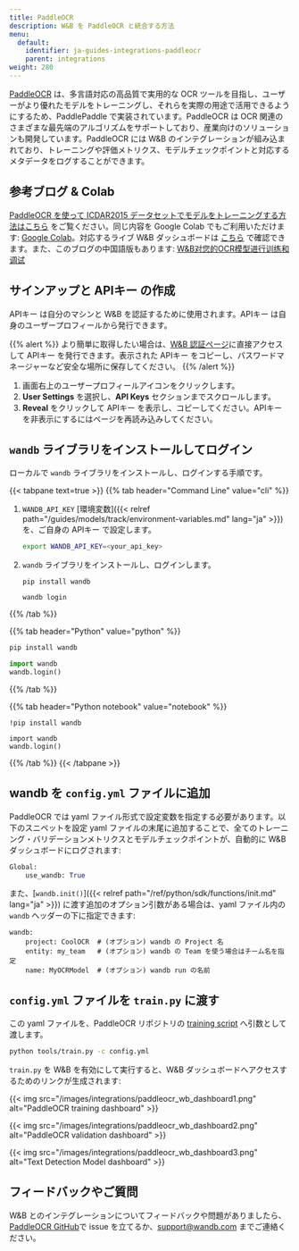 ```yaml
---
title: PaddleOCR
description: W&B を PaddleOCR と統合する方法
menu:
  default:
    identifier: ja-guides-integrations-paddleocr
    parent: integrations
weight: 280
---
```


[PaddleOCR](https://github.com/PaddlePaddle/PaddleOCR) は、多言語対応の高品質で実用的な OCR ツールを目指し、ユーザーがより優れたモデルをトレーニングし、それらを実際の用途で活用できるようにするため、PaddlePaddle で実装されています。PaddleOCR は OCR 関連のさまざまな最先端のアルゴリズムをサポートしており、産業向けのソリューションも開発しています。PaddleOCR には W&B のインテグレーションが組み込まれており、トレーニングや評価メトリクス、モデルチェックポイントと対応するメタデータをログすることができます。

## 参考ブログ & Colab

[PaddleOCR を使って ICDAR2015 データセットでモデルをトレーニングする方法はこちら](https://wandb.ai/manan-goel/text_detection/reports/Train-and-Debug-Your-OCR-Models-with-PaddleOCR-and-W-B--VmlldzoyMDUwMDIw) をご覧ください。同じ内容を Google Colab でもご利用いただけます: [Google Colab](https://colab.research.google.com/drive/1id2VTIQ5-M1TElAkzjzobUCdGeJeW-nV?usp=sharing)。対応するライブ W&B ダッシュボードは [こちら](https://wandb.ai/manan-goel/text_detection) で確認できます。また、このブログの中国語版もあります: [W&B对您的OCR模型进行训练和调试](https://wandb.ai/wandb_fc/chinese/reports/W-B-OCR---VmlldzoyMDk1NzE4)

## サインアップと APIキー の作成

APIキー は自分のマシンと W&B を認証するために使用されます。APIキー は自身のユーザープロフィールから発行できます。

{{% alert %}}
より簡単に取得したい場合は、[W&B 認証ページ](https://wandb.ai/authorize)に直接アクセスして APIキー を発行できます。表示された APIキー をコピーし、パスワードマネージャーなど安全な場所に保存してください。
{{% /alert %}}

1. 画面右上のユーザープロフィールアイコンをクリックします。
1. **User Settings** を選択し、**API Keys** セクションまでスクロールします。
1. **Reveal** をクリックして APIキー を表示し、コピーしてください。APIキー を非表示にするにはページを再読み込みしてください。

## `wandb` ライブラリをインストールしてログイン

ローカルで `wandb` ライブラリをインストールし、ログインする手順です。

{{< tabpane text=true >}}
{{% tab header="Command Line" value="cli" %}}

1. `WANDB_API_KEY` [環境変数]({{< relref path="/guides/models/track/environment-variables.md" lang="ja" >}})を、ご自身の APIキー で設定します。

    ```bash
    export WANDB_API_KEY=<your_api_key>
    ```

1. `wandb` ライブラリをインストールし、ログインします。



    ```shell
    pip install wandb

    wandb login
    ```

{{% /tab %}}

{{% tab header="Python" value="python" %}}

```bash
pip install wandb
```
```python
import wandb
wandb.login()
```

{{% /tab %}}

{{% tab header="Python notebook" value="notebook" %}}

```notebook
!pip install wandb

import wandb
wandb.login()
```

{{% /tab %}}
{{< /tabpane >}}

## wandb を `config.yml` ファイルに追加

PaddleOCR では yaml ファイル形式で設定変数を指定する必要があります。以下のスニペットを設定 yaml ファイルの末尾に追加することで、全てのトレーニング・バリデーションメトリクスとモデルチェックポイントが、自動的に W&B ダッシュボードにログされます:

```python
Global:
    use_wandb: True
```

また、[`wandb.init()`]({{< relref path="/ref/python/sdk/functions/init.md" lang="ja" >}}) に渡す追加のオプション引数がある場合は、yaml ファイル内の `wandb` ヘッダーの下に指定できます:

```
wandb:  
    project: CoolOCR  # (オプション) wandb の Project 名
    entity: my_team   # (オプション) wandb の Team を使う場合はチーム名を指定
    name: MyOCRModel  # (オプション) wandb run の名前
```

## `config.yml` ファイルを `train.py` に渡す

この yaml ファイルを、PaddleOCR リポジトリの [training script](https://github.com/PaddlePaddle/PaddleOCR/blob/release/2.5/tools/train.py) へ引数として渡します。

```bash
python tools/train.py -c config.yml
```

`train.py` を W&B を有効にして実行すると、W&B ダッシュボードへアクセスするためのリンクが生成されます:

{{< img src="/images/integrations/paddleocr_wb_dashboard1.png" alt="PaddleOCR training dashboard" >}}

{{< img src="/images/integrations/paddleocr_wb_dashboard2.png" alt="PaddleOCR validation dashboard" >}}

{{< img src="/images/integrations/paddleocr_wb_dashboard3.png" alt="Text Detection Model dashboard" >}}

## フィードバックやご質問

W&B とのインテグレーションについてフィードバックや問題がありましたら、[PaddleOCR GitHub](https://github.com/PaddlePaddle/PaddleOCR)で issue を立てるか、<a href="mailto:support@wandb.com">support@wandb.com</a> までご連絡ください。